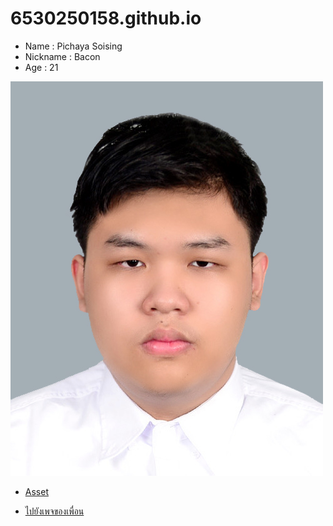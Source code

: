 # 6530250158.github.io
  - Name : Pichaya Soising
  - Nickname : Bacon
  - Age : 21

<img src="/Img/01.jpg">


- [Asset](asset.md)

- [ไปยังเพจของเพื่อน](https://1dev04.github.io)

